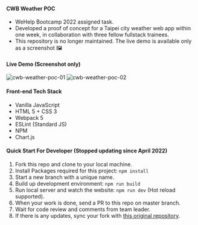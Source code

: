 #### CWB Weather POC
- WeHelp Bootcamp 2022 assigned task.
- Developed a proof of concept for a Taipei city weather web app within one week, in collaboration with three fellow fullstack trainees.
- This repository is no longer maintained. The live demo is available only as a screenshot 🖼

#### Live Demo (Screenshot only)
![cwb-weather-poc-01](https://github.com/chiyu144/cwb-weather-poc/assets/45845170/d5fc0df0-02c2-45ef-aa4d-f18ba5dbacc7)
![cwb-weather-poc-02](https://github.com/chiyu144/cwb-weather-poc/assets/45845170/ab9a7a7e-507d-4e16-86fb-07bdc3deb6dd)

#### Front-end Tech Stack
- Vanilla JavaScript
- HTML 5 + CSS 3
- Webpack 5
- ESLint (Standard JS)
- NPM
- Chart.js

#### Quick Start For Developer (Stopped updating since April 2022)
1. Fork this repo and clone to your local machine.
2. Install Packages required for this project: `npm install`
3. Start a new branch with a unique name.
4. Build up development environment: `npm run build`
5. Run local server and watch the website: `npm run dev` (Hot reload supported).
6. When your work is done, send a PR to this repo on master branch.
7. Wait for code review and comments from team leader.
8. If there is any updates, sync your fork with [this original repository](https://github.com/chiyu144/cwb-weather-poc).
